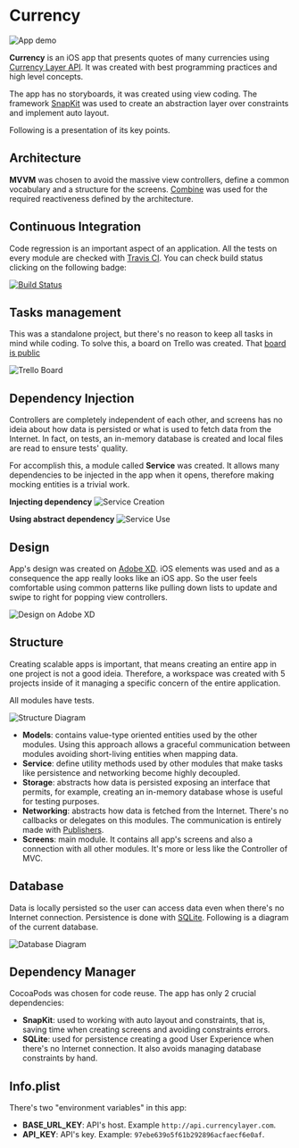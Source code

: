 # Currency

![App demo](https://github.com/almeidaws/mobile-challenge/blob/master/docs/demo.gif?raw=true)

**Currency** is an iOS app that presents quotes of many currencies using [Currency Layer API](https://currencylayer.com/documentation). It was created with best programming practices and high level concepts. 

The app has no storyboards, it was created using view coding. The framework [SnapKit](https://github.com/SnapKit/SnapKit) was used to create an abstraction layer over constraints and implement auto layout.

Following is a presentation of its key points.

## Architecture

**MVVM** was chosen to avoid the massive view controllers, define a common vocabulary and a structure for the screens. [Combine](https://developer.apple.com/documentation/combine) was used for the required reactiveness defined by the architecture.

## Continuous Integration

Code regression is an important aspect of an application. All the tests on every module are checked with [Travis CI](https://travis-ci.org/). You can check build status clicking on the following badge:

[![Build Status](https://travis-ci.org/almeidaws/mobile-challenge.svg?branch=master)](https://travis-ci.org/almeidaws/mobile-challenge)

## Tasks management

This was a standalone project, but there's no reason to keep all tasks in mind while coding. To solve this, a board on Trello was created. That [board is public](https://trello.com/b/3q6A7FDi/currency)

![Trello Board](https://github.com/almeidaws/mobile-challenge/blob/master/docs/trello.png?raw=true)

## Dependency Injection

Controllers are completely independent of each other, and screens has no ideia about how data is persisted or what is used to fetch data from the Internet. In fact, on tests, an in-memory database is created and local files are read to ensure tests' quality.

For accomplish this, a module called **Service** was created. It allows many dependencies to be injected in the app when it opens, therefore making mocking entities is a trivial work.

**Injecting dependency**
![Service Creation](https://github.com/almeidaws/mobile-challenge/blob/master/docs/service_creation.png?raw=true)

**Using abstract dependency**
![Service Use](https://github.com/almeidaws/mobile-challenge/blob/master/docs/service_use.png?raw=true)

## Design

App's design was created on [Adobe XD](https://www.adobe.com/products/xd.html). iOS elements was used and as a consequence the app really looks like an iOS app. So the user feels comfortable using common patterns like pulling down lists to update and swipe to right for popping view controllers.

![Design on Adobe XD](https://github.com/almeidaws/mobile-challenge/blob/master/docs/adobe_xd.png?raw=true)

## Structure

Creating scalable apps is important, that means creating an entire app in one project is not a good ideia. Therefore, a workspace was created  with 5 projects inside of it managing a specific concern of the entire application.

All modules have tests.

![Structure Diagram](https://github.com/almeidaws/mobile-challenge/blob/master/docs/structure_diagram.png?raw=true)

- **Models**: contains value-type oriented entities used by the other modules. Using this approach allows a graceful communication between modules avoiding short-living entities when mapping data.
- **Service**: define utility methods used by other modules that make tasks like persistence and networking become highly decoupled.
- **Storage**: abstracts how data is persisted exposing an interface that permits, for example, creating an in-memory database whose is useful for testing purposes.
- **Networking**: abstracts how data is fetched from the Internet. There's no callbacks or delegates on this modules. The communication is entirely made with [Publishers](https://developer.apple.com/documentation/combine/publisher).
- **Screens**: main module. It contains all app's screens and also a connection with all other modules. It's more or less like the Controller of MVC.

## Database

Data is locally persisted so the user can access data even when there's no Internet connection. Persistence is done with [SQLite](https://www.sqlite.org/index.html). Following is a diagram of the current database.

![Database Diagram](https://github.com/almeidaws/mobile-challenge/blob/master/docs/database_diagram.png?raw=true)

## Dependency Manager

CocoaPods was chosen for code reuse. The app has only 2 crucial dependencies:

- **SnapKit**: used to working with auto layout and constraints, that is, saving time when creating screens and avoiding constraints errors.
- **SQLite**: used for persistence creating a good User Experience when there's no Internet connection. It also avoids managing database constraints by hand.

## Info.plist

There's two "environment variables" in this app:

- **BASE_URL_KEY**: API's host. Example `http://api.currencylayer.com`.
- **API_KEY**: API's key. Example: `97ebe639o5f61b292896acfaecf6e0af`.
